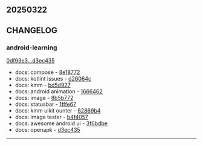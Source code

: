 ## 20250322

## CHANGELOG

### android-learning

[0df93e3...d3ec435](https://github.com/zhbhun/android-learning/compare/0df93e3...d3ec435)

* docs: compose - [8e18772](https://github.com/zhbhun/android-learning/commit/8e18772e19c33b1247bf8c9a0ed8ecacfe0c923b)
* docs: kotlint issues - [d26064c](https://github.com/zhbhun/android-learning/commit/d26064cf36da89aecf3828f18940a790e188303c)
* docs: kmm - [bd5d927](https://github.com/zhbhun/android-learning/commit/bd5d92770750a591c874a2a99eab5401b996700f)
* docs: android animation - [1666462](https://github.com/zhbhun/android-learning/commit/1666462730ff9031a133e921dc1ae5acf37c6969)
* docs: image - [8b5b772](https://github.com/zhbhun/android-learning/commit/8b5b77224387937f223ba981175343a3ac634000)
* docs: statusbar - [1fffe67](https://github.com/zhbhun/android-learning/commit/1fffe67050cb2988cc29d9056df16250d92bd820)
* docs: kmm uikit ounter - [62869b4](https://github.com/zhbhun/android-learning/commit/62869b4b29887d9c7266514fc9dbe2d709d1b071)
* docs: image tester - [b4f4057](https://github.com/zhbhun/android-learning/commit/b4f405753ca88e23fa4ef241e8532047cd111e59)
* docs: awesome android ui - [3f6bdbe](https://github.com/zhbhun/android-learning/commit/3f6bdbe8d74094572df1d4e26ed2da41761c3ab3)
* docs: openapk - [d3ec435](https://github.com/zhbhun/android-learning/commit/d3ec435cbdbbc4121d2b9476a4ea1de756bd9c9c)

---

